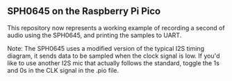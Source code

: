 ## SPH0645 on the Raspberry Pi Pico

This repository now represents a working example of recording a second of audio using the SPH0645, and printing the samples to UART.

Note: The SPH0645 uses a modified version of the typical I2S timing
diagram, it sends data to be sampled when the clock signal is low. If
you'd like to use another I2S mic that actually follows the standard,
toggle the 1s and 0s in the CLK signal in the .pio file.
